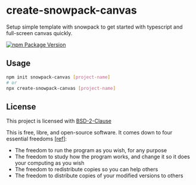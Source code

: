 # create-snowpack-canvas

Setup simple template with snowpack to get started with typescript and full-screen canvas quickly.

[![npm Package Version](https://img.shields.io/npm/v/create-snowpack-canvas)](https://www.npmjs.com/package/create-snowpack-canvas)

## Usage
```bash
npm init snowpack-canvas [project-name]
# or
npx create-snowpack-canvas [project-name]
```

## License

This project is licensed with [BSD-2-Clause](./LICENSE)

This is free, libre, and open-source software. It comes down to four essential freedoms [[ref]](https://seirdy.one/2021/01/27/whatsapp-and-the-domestication-of-users.html#fnref:2):

- The freedom to run the program as you wish, for any purpose
- The freedom to study how the program works, and change it so it does your computing as you wish
- The freedom to redistribute copies so you can help others
- The freedom to distribute copies of your modified versions to others
